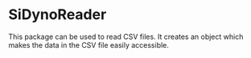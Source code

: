 # SiDynoReader

This package can be used to read CSV files. It creates an object which makes the data in the CSV file easily accessible.